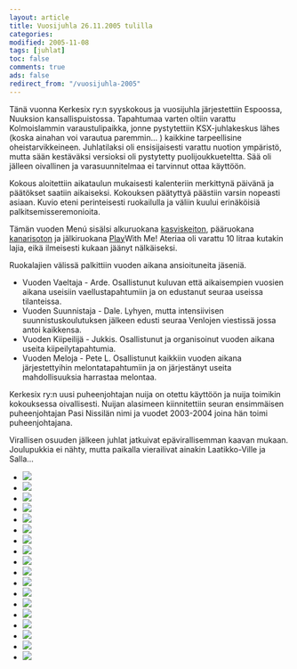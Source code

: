 ```yaml
--- 
layout: article 
title: Vuosijuhla 26.11.2005 tulilla 
categories: 
modified: 2005-11-08 
tags: [juhlat]
toc: false 
comments: true 
ads: false 
redirect_from: "/vuosijuhla-2005" 
--- 
```


Tänä vuonna Kerkesix ry:n syyskokous ja vuosijuhla järjestettiin
Espoossa, Nuuksion kansallispuistossa. Tapahtumaa varten oltiin varattu
Kolmoislammin varaustulipaikka, jonne pystytettiin KSX-juhlakeskus lähes
(koska ainahan voi varautua paremmin... ) kaikkine tarpeellisine
oheistarvikkeineen. Juhlatilaksi oli ensisijaisesti varattu nuotion
ympäristö, mutta sään kestäväksi versioksi oli pystytetty
puolijoukkueteltta. Sää oli jälleen oivallinen ja varasuunnitelmaa ei
tarvinnut ottaa käyttöön.

Kokous aloitettiin aikataulun mukaisesti kalenteriin merkittynä päivänä
ja päätökset saatiin aikaiseksi. Kokouksen päätyttyä päästiin varsin
nopeasti asiaan. Kuvio eteni perinteisesti ruokailulla ja väliin kuului
erinäköisiä palkitsemisseremonioita.

Tämän vuoden Menú sisälsi alkuruokana
[kasviskeiton](http://www.nicehouse.fi/cgi-bin/keittio_reseptit/ohje.pl?ID=553),
pääruokana [kanarisoton](http://ksx.fi/resepti2.aspx) ja jälkiruokana
[Play](http://www.valio.fi/channels/www/etusivu/tuotteet/tuoteryhmat/7_02028251180_0_1/1771_1094363140_02028251180_3/4840/TULOSTUS.html)With
Me! Ateriaa oli varattu 10 litraa kutakin lajia, eikä ilmeisesti kukaan
jäänyt nälkäiseksi.

Ruokalajien välissä palkittiin vuoden aikana ansioituneita jäseniä.

-   Vuoden Vaeltaja - Arde. Osallistunut kuluvan että aikaisempien
    vuosien aikana useisiin vaellustapahtumiin ja on edustanut seuraa
    useissa tilanteissa.
-   Vuoden Suunnistaja - Dale. Lyhyen, mutta intensiivisen
    suunnistuskoulutuksen jälkeen edusti seuraa Venlojen viestissä jossa
    antoi kaikkensa.
-   Vuoden Kiipeilijä - Jukkis. Osallistunut ja organisoinut vuoden
    aikana useita kiipeilytapahtumia.
-   Vuoden Meloja - Pete L. Osallistunut kaikkiin vuoden aikana
    järjestettyihin melontatapahtumiin ja on järjestänyt useita
    mahdollisuuksia harrastaa melontaa.

Kerkesix ry:n uusi puheenjohtajan nuija on otettu käyttöön ja nuija
toimikin kokouksessa oivallisesti. Nuijan alasimeen kiinnitettiin seuran
ensimmäisen puheenjohtajan Pasi Nissilän nimi ja vuodet 2003-2004 joina
hän toimi puheenjohtajana.

Virallisen osuuden jälkeen juhlat jatkuivat epävirallisemman kaavan
mukaan. Joulupukkia ei nähty, mutta paikalla vierailivat ainakin
Laatikko-Ville ja Salla...

<div class="image-gallery">

-   [![](/Media/Default/ImageGalleries/vuosijuhla-2005/Thumbnails/vuosijuhla2005_05b.jpg)](/Media/Default/ImageGalleries/vuosijuhla-2005/vuosijuhla2005_05b.jpg)
-   [![](/Media/Default/ImageGalleries/vuosijuhla-2005/Thumbnails/vuosijuhla2005_03b.jpg)](/Media/Default/ImageGalleries/vuosijuhla-2005/vuosijuhla2005_03b.jpg)
-   [![](/Media/Default/ImageGalleries/vuosijuhla-2005/Thumbnails/vuosijuhla2005_01b.jpg)](/Media/Default/ImageGalleries/vuosijuhla-2005/vuosijuhla2005_01b.jpg)
-   [![](/Media/Default/ImageGalleries/vuosijuhla-2005/Thumbnails/vuosijuhla2005_02b.jpg)](/Media/Default/ImageGalleries/vuosijuhla-2005/vuosijuhla2005_02b.jpg)
-   [![](/Media/Default/ImageGalleries/vuosijuhla-2005/Thumbnails/vuosijuhla2005_04b.jpg)](/Media/Default/ImageGalleries/vuosijuhla-2005/vuosijuhla2005_04b.jpg)
-   [![](/Media/Default/ImageGalleries/vuosijuhla-2005/Thumbnails/vuosijuhla2005_06b.jpg)](/Media/Default/ImageGalleries/vuosijuhla-2005/vuosijuhla2005_06b.jpg)
-   [![](/Media/Default/ImageGalleries/vuosijuhla-2005/Thumbnails/vuosijuhla2005_08b.jpg)](/Media/Default/ImageGalleries/vuosijuhla-2005/vuosijuhla2005_08b.jpg)
-   [![](/Media/Default/ImageGalleries/vuosijuhla-2005/Thumbnails/vuosijuhla2005_09b.jpg)](/Media/Default/ImageGalleries/vuosijuhla-2005/vuosijuhla2005_09b.jpg)
-   [![](/Media/Default/ImageGalleries/vuosijuhla-2005/Thumbnails/vuosijuhla2005_10b.jpg)](/Media/Default/ImageGalleries/vuosijuhla-2005/vuosijuhla2005_10b.jpg)
-   [![](/Media/Default/ImageGalleries/vuosijuhla-2005/Thumbnails/vuosijuhla2005_11b.jpg)](/Media/Default/ImageGalleries/vuosijuhla-2005/vuosijuhla2005_11b.jpg)
-   [![](/Media/Default/ImageGalleries/vuosijuhla-2005/Thumbnails/vuosijuhla2005_12b.jpg)](/Media/Default/ImageGalleries/vuosijuhla-2005/vuosijuhla2005_12b.jpg)
-   [![](/Media/Default/ImageGalleries/vuosijuhla-2005/Thumbnails/vuosijuhla2005_13b.jpg)](/Media/Default/ImageGalleries/vuosijuhla-2005/vuosijuhla2005_13b.jpg)
-   [![](/Media/Default/ImageGalleries/vuosijuhla-2005/Thumbnails/vuosijuhla2005_14b.jpg)](/Media/Default/ImageGalleries/vuosijuhla-2005/vuosijuhla2005_14b.jpg)
-   [![](/Media/Default/ImageGalleries/vuosijuhla-2005/Thumbnails/vuosijuhla2005_15b.jpg)](/Media/Default/ImageGalleries/vuosijuhla-2005/vuosijuhla2005_15b.jpg)
-   [![](/Media/Default/ImageGalleries/vuosijuhla-2005/Thumbnails/vuosijuhla2005_16b.jpg)](/Media/Default/ImageGalleries/vuosijuhla-2005/vuosijuhla2005_16b.jpg)
-   [![](/Media/Default/ImageGalleries/vuosijuhla-2005/Thumbnails/vuosijuhla2005_17b.jpg)](/Media/Default/ImageGalleries/vuosijuhla-2005/vuosijuhla2005_17b.jpg)
-   [![](/Media/Default/ImageGalleries/vuosijuhla-2005/Thumbnails/vuosijuhla2005_18b.jpg)](/Media/Default/ImageGalleries/vuosijuhla-2005/vuosijuhla2005_18b.jpg)
-   [![](/Media/Default/ImageGalleries/vuosijuhla-2005/Thumbnails/vuosijuhla2005_19b.jpg)](/Media/Default/ImageGalleries/vuosijuhla-2005/vuosijuhla2005_19b.jpg)

</div>
